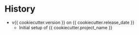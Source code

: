 # History

* v{{ cookiecutter.version }} on {{ cookiecutter.release_date }}
	* Initial setup of {{ cookiecutter.project_name }}
